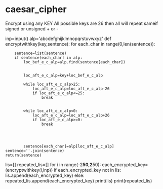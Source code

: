 # caesar_cipher
Encrypt using any KEY 
All possible keys are 26 then all will repeat sameif signed or unsigned + or -

inp=input()
alp='abcdefghijklmnopqrstuvwxyz'
def encryptwithkey(key,sentence):
	for each_char in range(0,len(sentence)):
		
		sentence=list(sentence)
		if sentence[each_char] in alp:
			loc_bef_e_c_alp=alp.find(sentence[each_char])
		
			
			loc_aft_e_c_alp=key+loc_bef_e_c_alp
		
			while loc_aft_e_c_alp>25:
				loc_aft_e_c_alp=loc_aft_e_c_alp-26
				if loc_aft_e_c_alp<=25:
					break				
					
							
			while loc_aft_e_c_alp<0:
				loc_aft_e_c_alp=loc_aft_e_c_alp+26
				if loc_aft_e_c_alp>=0: 
					break	
						
			
			
			
			sentence[each_char]=alp[loc_aft_e_c_alp]
	sentence=''.join(sentence)
	return(sentence)
lis=[]
repeated_lis=[]
for i in range(-2**50,2**50):
	each_encrypted_key=(encryptwithkey(i,inp))
	if each_encrypted_key not in lis:
		lis.append(each_encrypted_key)
	else:
		repeated_lis.append(each_encrypted_key)
print(lis)
print(repeated_lis)
